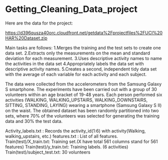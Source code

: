 Getting_Cleaning_Data_project
=============================
Here are the data for the project: 

https://d396qusza40orc.cloudfront.net/getdata%2Fprojectfiles%2FUCI%20HAR%20Dataset.zip 

Main tasks are follows: 
1.Merges the training and the test sets to create one data set.
2.Extracts only the measurements on the mean and standard deviation for each measurement. 
3.Uses descriptive activity names to name the activities in the data set
4.Appropriately labels the data set with descriptive activity names. 
5.Creates a second, independent tidy data set with the average of each variable for each activity and each subject. 

The data were collected from the accelerometers from the Samsung Galaxy S smartphone.  The experiments have been carried out with a group of 30 volunteers within an age bracket of 19-48 years. Each person performed six activities (WALKING, WALKING_UPSTAIRS, WALKING_DOWNSTAIRS, SITTING, STANDING, LAYING) wearing a smartphone (Samsung Galaxy S II) on the waist.
The obtained dataset has been randomly partitioned into two sets, where 70% of the volunteers was selected for generating the training data and 30% the test data.

Activity_labels.txt : Records the activity_id(1:6) with activity(Walking, walking_upstairs, etc.)
features.txt : List of all features.
Train(test)/X_train.txt: Training set.(X have total 561 columns stand for 561 features)
Train(test)/y_train.txt: Training labels. (6 activities)
Train(test)/subject_test.txt: 30 volunteers


